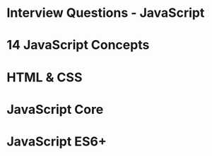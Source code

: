 # Interview Questions - JavaScript
# 14 JavaScript Concepts
# HTML & CSS
# JavaScript Core
# JavaScript ES6+
